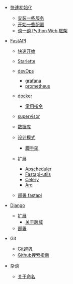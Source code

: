 * [快速初始化](initialization/readme.md)
  * [安装一些服务](initialization/installer.md)
  * [开始一些配置](initialization/config.md)
  * [谈一谈 Python Web 框架](initialization/web框架.md)
  
* [FastAPI](fastapi/readme.md)
  * [快速开始](fastapi/快速开始/readme.md)
  * [Starlette](fastapi/Starlette/readme.md)
    
  * [devOps](fastapi/devOps/readme.md)
    * [grafana](fastapi/devOps/grafana.md)
    * [prometheus](fastapi/devOps/prometheus.md)
    
  * [docker](fastapi/docker/readme.md)
    * [常用指令](fastapi/docker/常用指令.md)
    
  * [supervisor](fastapi/Supervisor/installer.md)
  * [数据库](fastapi/数据库/连接数据库.md)
    
  * [设计模式](fastapi/设计模式/readme.md)
    * [脚手架](fastapi/设计模式/fastapi脚手架.md)
    
  * 扩展
    * [Apscheduler](fastapi/扩展/Apscheduler.md)
    * [Fastapi-utils](fastapi/扩展/fastapi-utils.md)
    * [Celery](fastapi/扩展/celery.md)
    * [Arq](fastapi/扩展/arq.md)
    
  * [部署 fastapi](fastapi/部署/fastapi.md)
  
* [Django](django/readme.md)
  * [扩展](django/扩展/readme.md)
    * [关于跨域](django/扩展/关于跨域.md)
  * [部署](django/部署/readme.md)

* Git
  * [Git避坑](git_/readme.md)
  * [Github搜索指南](git_/search.md)

* 杂谈
  * [关于命名](杂谈/readme.md)
